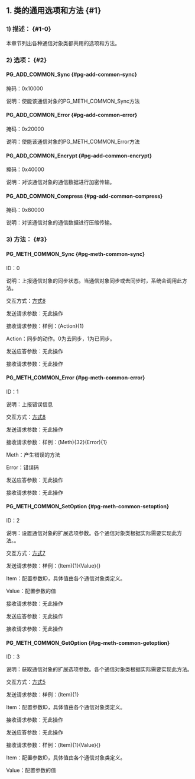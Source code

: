 ## 1\. 类的通用选项和方法 {#1}

### 1) 描述： {#1-0}

本章节列出各种通信对象类都共用的选项和方法。

### 2) 选项： {#2}

#### PG_ADD_COMMON_Sync {#pg-add-common-sync}

掩码：0x10000

说明：使能该通信对象的PG_METH_COMMON_Sync方法

#### PG_ADD_COMMON_Error {#pg-add-common-error}

掩码：0x20000

说明：使能该通信对象的PG_METH_COMMON_Error方法

#### PG_ADD_COMMON_Encrypt {#pg-add-common-encrypt}

掩码：0x40000

说明：对该通信对象的通信数据进行加密传输。

#### PG_ADD_COMMON_Compress {#pg-add-common-compress}

掩码：0x80000

说明：对该通信对象的通信数据进行压缩传输。

### 3) 方法： {#3}

#### PG_METH_COMMON_Sync {#pg-meth-common-sync}

ID：0

说明：上报通信对象的同步状态。当通信对象同步或去同步时，系统会调用此方法。

交互方式：[方式8](..\jie_shao\4_kong_jian_yu_ying_yong_cheng_xu_de_jiao_hu_fang_.md#9-8)

发送请求参数：无此操作

接收请求参数：样例：(Action){1}

Action：同步的动作。0为去同步，1为已同步。

发送应答参数：无此操作

接收请求参数：无此操作

#### PG_METH_COMMON_Error {#pg-meth-common-error}

ID：1

说明：上报错误信息

交互方式：[方式8](..\jie_shao\4_kong_jian_yu_ying_yong_cheng_xu_de_jiao_hu_fang_.md#9-8)

发送请求参数：无此操作

接收请求参数：样例：(Meth){32}(Error){1}

Meth：产生错误的方法

Error：错误码

发送应答参数：无此操作

接收请求参数：无此操作

#### PG_METH_COMMON_SetOption {#pg-meth-common-setoption}

ID：2

说明：设置通信对象的扩展选项参数。各个通信对象类根据实际需要实现此方法。。

交互方式：[方式7](..\jie_shao\4_kong_jian_yu_ying_yong_cheng_xu_de_jiao_hu_fang_.md#8-7)

发送请求参数：样例：(Item){1}(Value){}

Item：配置参数ID，具体值由各个通信对象类定义。

Value：配置参数的值

接收请求参数：无此操作

发送应答参数：无此操作

接收请求参数：无此操作

#### PG_METH_COMMON_GetOption {#pg-meth-common-getoption}

ID：3

说明：获取通信对象的扩展选项参数。各个通信对象类根据实际需要实现此方法。

交互方式：[方式5](..\jie_shao\4_kong_jian_yu_ying_yong_cheng_xu_de_jiao_hu_fang_.md#6-5)

发送请求参数：样例：(Item){1}

Item：配置参数ID，具体值由各个通信对象类定义。

接收请求参数：无此操作

发送应答参数：无此操作

接收请求参数：样例：(Item){1}(Value){}

Item：配置参数ID，具体值由各个通信对象类定义。

Value：配置参数的值